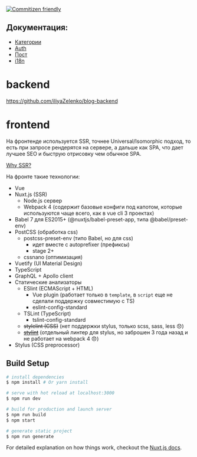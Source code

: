 [![Commitizen friendly](https://img.shields.io/badge/commitizen-friendly-brightgreen.svg)](http://commitizen.github.io/cz-cli/)

## Документация:

- [Категории](./docs/categories/index.md)
- [Auth](./docs/auth/index.md)
- [Пост](./docs/posts/index.md)
- [i18n](./docs/i18n/index.md)

# backend

https://github.com/iliyaZelenko/blog-backend

# frontend

На фронтенде используется SSR, точнее Universal/Isomorphic подход, 
то есть при запросе рендерятся на сервере, а дальше как SPA, что дает лучшее SEO и быструю отрисовку чем обычное SPA.

[Why SSR?](https://ssr.vuejs.org/#why-ssr)

На фронте такие технологии:

- Vue
- Nuxt.js (SSR)
    - Node.js сервер
    - Webpack 4 (содержит базовые конфиги под капотом, которые используются чаще всего, как в vue cli 3 проектах)
- Babel 7 для ES2015+ (@nuxtjs/babel-preset-app, типа @babel/preset-env)
- PostCSS (обработка css)
    - postcss-preset-env (типо Babel, но для css)
      - идет вместе с autoprefixer (префиксы)
      - stage 2+
    - cssnano (оптимизация)
- Vuetify (UI Material Design)
- TypeScript
- GraphQL + Apollo client
- Статические анализаторы
    - ESlint (ECMAScript + HTML)
      - Vue plugin (работает только в `template`, в `script` еще не сделали поддержку совместимую с TS)
      - eslint-config-standard
    - TSLint (TypeScript) 
      - tslint-config-standard
    - ~~stylelint (CSS)~~ (нет поддержки stylus, только scss, sass, less :disappointed:)
    - ~~[stylint](https://github.com/SimenB/stylint)~~ (отдельный линтер для stylus, но заброшен 3 года назад и не работает на webpack 4 :disappointed:)
- Stylus (CSS preprocessor)


## Build Setup

``` bash
# install dependencies
$ npm install # Or yarn install

# serve with hot reload at localhost:3000
$ npm run dev

# build for production and launch server
$ npm run build
$ npm start

# generate static project
$ npm run generate
```

For detailed explanation on how things work, checkout the [Nuxt.js docs](https://github.com/nuxt/nuxt.js).

